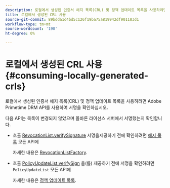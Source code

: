 ```yaml
---
description: 로컬에서 생성된 인증서 해지 목록(CRL) 및 정책 업데이트 목록을 사용하려면 Adobe Primetime DRM API를 사용하여 서명을 확인하십시오.
title: 로컬에서 생성된 CRL 사용
source-git-commit: 89bdda1d4bd5c126f19ba75a819942df901183d1
workflow-type: tm+mt
source-wordcount: '190'
ht-degree: 0%

---
```



# 로컬에서 생성된 CRL 사용 {#consuming-locally-generated-crls}

로컬에서 생성된 인증서 해지 목록(CRL) 및 정책 업데이트 목록을 사용하려면 Adobe Primetime DRM API를 사용하여 서명을 확인하십시오.

다음 API는 목록이 변경되지 않았으며 올바른 라이선스 서버에서 서명했는지 확인합니다.

* 호출 [RevocationList.verifySignature](https://help.adobe.com/en_US/primetime/api/drm-apis/server/javadocs-flashaccess-pro/com/adobe/flashaccess/sdk/revocation/RevocationList.html#verifySignature(java.security.cert.X509Certificate)) 서명을제공하기 전에 확인하려면 [해지 목록](https://help.adobe.com/en_US/primetime/api/drm-apis/server/javadocs-flashaccess-pro/com/adobe/flashaccess/sdk/revocation/RevocationList.html) 모든 API에

   자세한 내용은 [RevocationListFactory](https://help.adobe.com/en_US/primetime/api/drm-apis/server/javadocs-flashaccess-pro/com/adobe/flashaccess/sdk/revocation/RevocationListFactory.html).

* 호출 [PolicyUpdateList.verifySign](https://help.adobe.com/en_US/primetime/api/drm-apis/server/javadocs-flashaccess-pro/com/adobe/flashaccess/sdk/policyupdate/PolicyUpdateList.html#verifySignature(java.security.cert.X509Certificate)) 을(를) 제공하기 전에 서명을 확인하려면 `PolicyUpdateList` 모든 API에

   자세한 내용은 [정책 업데이트 목록](https://help.adobe.com/en_US/primetime/api/drm-apis/server/javadocs-flashaccess-pro/com/adobe/flashaccess/sdk/policyupdate/PolicyUpdateList.html).

